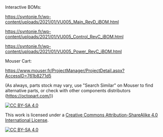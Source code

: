 Interactive BOMs:

https://syntonie.fr/wp-content/uploads/2021/01/VU005_Main_RevD_iBOM.html

https://syntonie.fr/wp-content/uploads/2021/01/VU005_Control_RevC_iBOM.html

https://syntonie.fr/wp-content/uploads/2021/01/VU005_Power_RevC_iBOM.html

Mouser Cart:

https://www.mouser.fr/ProjectManager/ProjectDetail.aspx?AccessID=761b8271d5

(As always, parts stock may vary, use "Search Similar" on Mouser to find alternative parts, or check with other components distributors (https://octopart.com/))


[![CC BY-SA 4.0][cc-by-sa-shield]][cc-by-sa]

This work is licensed under a [Creative Commons Attribution-ShareAlike 4.0
International License][cc-by-sa].

[![CC BY-SA 4.0][cc-by-sa-image]][cc-by-sa]

[cc-by-sa]: http://creativecommons.org/licenses/by-sa/4.0/
[cc-by-sa-image]: https://licensebuttons.net/l/by-sa/4.0/88x31.png
[cc-by-sa-shield]: https://img.shields.io/badge/License-CC%20BY--SA%204.0-lightgrey.svg
